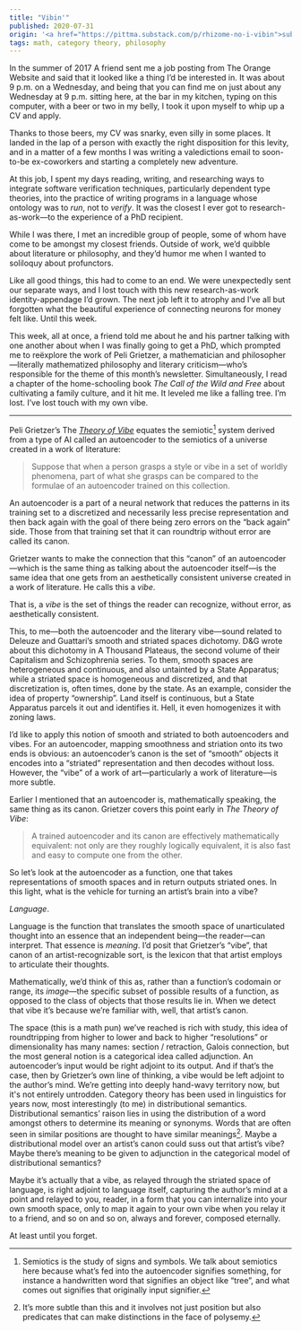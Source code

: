 ```yaml
---
title: "Vibin'"
published: 2020-07-31
origin: '<a href="https://pittma.substack.com/p/rhizome-no-i-vibin">substack</a>'
tags: math, category theory, philosophy
---
```


In the summer of 2017 A friend sent me a job posting from The Orange
Website and said that it looked like a thing I’d be interested in. It
was about 9 p.m. on a Wednesday, and being that you can find me on
just about any Wednesday at 9 p.m. sitting here, at the bar in my
kitchen, typing on this computer, with a beer or two in my belly, I
took it upon myself to whip up a CV and apply.

Thanks to those beers, my CV was snarky, even silly in some places. It
landed in the lap of a person with exactly the right disposition for
this levity, and in a matter of a few months I was writing a
valedictions email to soon-to-be ex-coworkers and starting a
completely new adventure.

At this job, I spent my days reading, writing, and researching ways to
integrate software verification techniques, particularly dependent
type theories, into the practice of writing programs in a language
whose ontology was to _run_, not to _verify_. It was the closest I
ever got to research-as-work—to the experience of a PhD recipient.

While I was there, I met an incredible group of people, some of whom
have come to be amongst my closest friends. Outside of work, we’d
quibble about literature or philosophy, and they’d humor me when I
wanted to soliloquy about profunctors.

Like all good things, this had to come to an end. We were unexpectedly
sent our separate ways, and I lost touch with this new
research-as-work identity-appendage I’d grown. The next job left it to
atrophy and I’ve all but forgotten what the beautiful experience of
connecting neurons for money felt like. Until this week.

This week, all at once, a friend told me about he and his partner
talking with one another about when I was finally going to get a PhD,
which prompted me to reëxplore the work of Peli Grietzer, a
mathematician and philosopher—literally mathematized philosophy and
literary criticism—who’s responsible for the theme of this month’s
newsletter. Simultaneously, I read a chapter of the home-schooling
book _The Call of the Wild and Free_ about cultivating a family
culture, and it hit me. It leveled me like a falling tree. I’m
lost. I’ve lost touch with my own vibe.

---

Peli Grietzer’s The [_Theory of
Vibe_](https://www.glass-bead.org/article/a-theory-of-vibe/) equates
the semiotic[^semiotic] system derived from a type of AI called an autoencoder to
the semiotics of a universe created in a work of literature:

[^semiotic]: Semiotics is the study of signs and symbols. We talk
    about semiotics here because what’s fed into the autoencoder
    signifies something, for instance a handwritten word that
    signifies an object like “tree”, and what comes out signifies that
    originally input signifier.

> Suppose that when a person grasps a style or vibe in a set of worldly
> phenomena, part of what she grasps can be compared to the formulae of
> an autoencoder trained on this collection.

An autoencoder is a part of a neural network that reduces the patterns
in its training set to a discretized and necessarily less precise
representation and then back again with the goal of there being zero
errors on the “back again” side. Those from that training set that it
can roundtrip without error are called its canon.

Grietzer wants to make the connection that this “canon” of an
autoencoder—which is the same thing as talking about the autoencoder
itself—is the same idea that one gets from an aesthetically consistent
universe created in a work of literature. He calls this a _vibe_.

That is, a _vibe_ is the set of things the reader can recognize,
without error, as aesthetically consistent.

This, to me—both the autoencoder and the literary vibe—sound related
to Deleuze and Guattari’s smooth and striated spaces dichotomy. D&G
wrote about this dichotomy in A Thousand Plateaus, the second volume
of their Capitalism and Schizophrenia series. To them, smooth spaces
are heterogeneous and continuous, and also untainted by a State
Apparatus; while a striated space is homogeneous and discretized, and
that discretization is, often times, done by the state. As an example,
consider the idea of property “ownership”. Land itself is continuous,
but a State Apparatus parcels it out and identifies it. Hell, it even
homogenizes it with zoning laws.

I’d like to apply this notion of smooth and striated to both
autoencoders and vibes. For an autoencoder, mapping smoothness and
striation onto its two ends is obvious: an autoencoder’s canon is the
set of “smooth” objects it encodes into a “striated” representation
and then decodes without loss. However, the “vibe” of a work of
art—particularly a work of literature—is more subtle.

Earlier I mentioned that an autoencoder is, mathematically speaking,
the same thing as its canon. Grietzer covers this point early in _The
Theory of Vibe_:

> A trained autoencoder and its canon are effectively mathematically
> equivalent: not only are they roughly logically equivalent, it is also
> fast and easy to compute one from the other.

So let’s look at the autoencoder as a function, one that takes
representations of smooth spaces and in return outputs striated
ones. In this light, what is the vehicle for turning an artist’s brain
into a vibe?

_Language_.

Language is the function that translates the smooth space of
unarticulated thought into an essence that an independent being—the
reader—can interpret. That essence is _meaning_. I’d posit that
Grietzer’s “vibe”, that canon of an artist-recognizable sort, is the
lexicon that that artist employs to articulate their thoughts.

Mathematically, we’d think of this as, rather than a function’s
codomain or range, its _image_—the specific subset of possible results
of a function, as opposed to the class of objects that those results
lie in. When we detect that vibe it’s because we’re familiar with,
well, that artist’s canon.

The space (this is a math pun) we’ve reached is rich with study, this
idea of roundtripping from higher to lower and back to higher
“resolutions” or dimensionality has many names: section / retraction,
Galois connection, but the most general notion is a categorical idea
called adjunction. An autoencoder’s input would be right adjoint to
its output. And if that’s the case, then by Grietzer’s own line of
thinking, a vibe would be left adjoint to the author’s mind. We’re
getting into deeply hand-wavy territory now, but it's not entirely
untrodden. Category theory has been used in linguistics for years now,
most interestingly (to me) in distributional semantics. Distributional
semantics’ raison lies in using the distribution of a word amongst
others to determine its meaning or synonyms. Words that are often seen
in similar positions are thought to have similar meanings[^meaning]. Maybe a
distributional model over an artist’s canon could suss out that
artist’s vibe? Maybe there’s meaning to be given to adjunction in the
categorical model of distributional semantics?

[^meaning]: It’s more subtle than this and it involves not just
    position but also predicates that can make distinctions in the
    face of polysemy.

Maybe it’s actually that a vibe, as relayed through the striated space
of language, is right adjoint to language itself, capturing the
author’s mind at a point and relayed to you, reader, in a form that
you can internalize into your own smooth space, only to map it again
to your own vibe when you relay it to a friend, and so on and so on,
always and forever, composed eternally.

At least until you forget.
